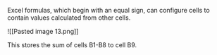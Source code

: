 Excel formulas, which begin with an equal sign, can configure cells to contain values calculated from other cells.

![[Pasted image 13.png]]

This stores the sum of cells B1-B8 to cell B9.
